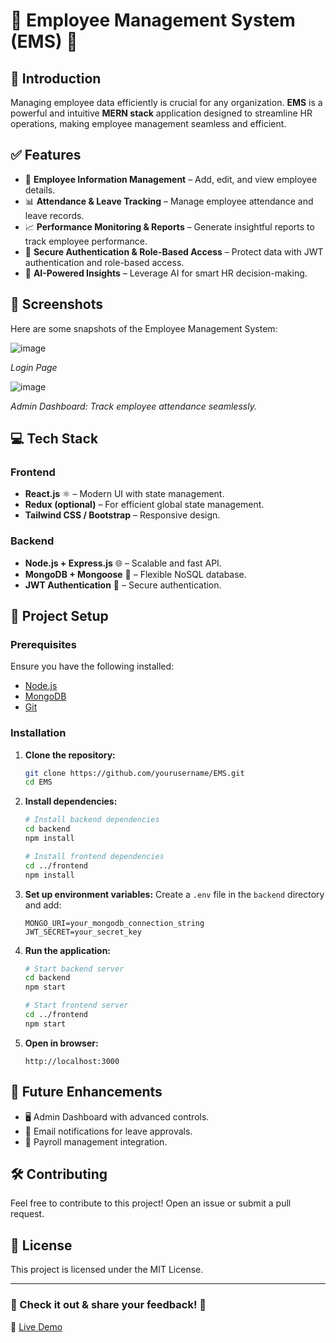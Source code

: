 # 🌟 Employee Management System (EMS) 🌟

## 🚀 Introduction
Managing employee data efficiently is crucial for any organization. **EMS** is a powerful and intuitive **MERN stack** application designed to streamline HR operations, making employee management seamless and efficient.

## ✅ Features
- 📂 **Employee Information Management** – Add, edit, and view employee details.
- 📊 **Attendance & Leave Tracking** – Manage employee attendance and leave records.
- 📈 **Performance Monitoring & Reports** – Generate insightful reports to track employee performance.
- 🔐 **Secure Authentication & Role-Based Access** – Protect data with JWT authentication and role-based access.
- 🤖 **AI-Powered Insights** – Leverage AI for smart HR decision-making.

## 📸 Screenshots
Here are some snapshots of the Employee Management System:

![image](https://github.com/user-attachments/assets/77086be1-f9f5-4163-9e59-ab3204e970b0)

*Login Page*

![image](https://github.com/user-attachments/assets/84c6bed0-8e31-4a2b-8670-eb95fc246546)

*Admin Dashboard: Track employee attendance seamlessly.*


## 💻 Tech Stack
### Frontend
- **React.js** ⚛️ – Modern UI with state management.
- **Redux (optional)** – For efficient global state management.
- **Tailwind CSS / Bootstrap** – Responsive design.

### Backend
- **Node.js + Express.js** 🌐 – Scalable and fast API.
- **MongoDB + Mongoose** 🍃 – Flexible NoSQL database.
- **JWT Authentication** 🔑 – Secure authentication.

## 📂 Project Setup
### Prerequisites
Ensure you have the following installed:
- [Node.js](https://nodejs.org/)
- [MongoDB](https://www.mongodb.com/)
- [Git](https://git-scm.com/)

### Installation
1. **Clone the repository:**
   ```bash
   git clone https://github.com/yourusername/EMS.git
   cd EMS
   ```

2. **Install dependencies:**
   ```bash
   # Install backend dependencies
   cd backend
   npm install
   
   # Install frontend dependencies
   cd ../frontend
   npm install
   ```

3. **Set up environment variables:**
   Create a `.env` file in the `backend` directory and add:
   ```env
   MONGO_URI=your_mongodb_connection_string
   JWT_SECRET=your_secret_key
   ```

4. **Run the application:**
   ```bash
   # Start backend server
   cd backend
   npm start

   # Start frontend server
   cd ../frontend
   npm start
   ```

5. **Open in browser:**
   ```
   http://localhost:3000
   ```

## 🚀 Future Enhancements
- 🖥️ Admin Dashboard with advanced controls.
- 📧 Email notifications for leave approvals.
- 📅 Payroll management integration.

## 🛠 Contributing
Feel free to contribute to this project! Open an issue or submit a pull request.

## 📜 License
This project is licensed under the MIT License.

---
### 📢 Check it out & share your feedback! 🚀
🔗 [Live Demo]([https://lnkd.in/dBxqTvtU](https://ems-frontend-navy.vercel.app/login))  

